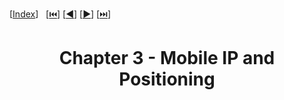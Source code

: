 [[Index](../)]&nbsp;&nbsp;
[[⏮️](./01%20-%20Wireless.md)]
[[◀️](./02%20-%20MANET%20and%20Routing.md)]
[[▶️](./04)]
[[⏭️](./06)]

<h1 align="center">Chapter 3 - Mobile IP and Positioning</h1>
